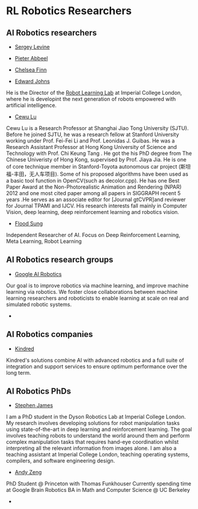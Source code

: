 # RL Robotics Researchers

## AI Robotics researchers

- [Sergey Levine]()


- [Pieter Abbeel]()


- [Chelsea Finn]()



- [Edward Johns](https://www.imperial.ac.uk/people/e.johns)

He is the Director of the [Robot Learning Lab](http://www.robot-learning.uk/) at Imperial College London, where he is developint the next generation of robots empowered with artificial intelligence.

- [Cewu Lu](https://www.mvig.org/)

Cewu Lu is a Research Professor at Shanghai Jiao Tong University (SJTU). Before he joined SJTU, he was a research fellow at Stanford University working under Prof. Fei-Fei Li and Prof. Leonidas J. Guibas. He was a Research Assistant Professor at Hong Kong University of Science and Technology with Prof. Chi Keung Tang . He got the his PhD degree from The Chinese Univeristy of Hong Kong, supervised by Prof. Jiaya Jia. He is one of core technique member in Stanford-Toyota autonomous car project (斯坦福-丰田，无人车项目). Some of his proposed algorithms have been used as a basic tool function in OpenCV(such as decolor.cpp). He has one Best Paper Award at the Non-Photorealistic Animation and Rendering (NPAR) 2012 and one most cited paper among all papers in SIGGRAPH recent 5 years .He serves as an associate editor for [Journal gtCVPR]and reviewer for Journal TPAMI and IJCV. His research interests fall mainly in Computer Vision, deep learning, deep reinforcement learning and robotics vision.

- [Flood Sung](https://github.com/floodsung)

Independent Researcher of AI. Focus on Deep Reinforcement Learning, Meta Learning, Robot Learning


## AI Robotics research groups

- [Google AI Robotics](https://ai.google/research/teams/brain/robotics/)

Our goal is to improve robotics via machine learning, and improve machine learning via robotics. We foster close collaborations between machine learning researchers and roboticists to enable learning at scale on real and simulated robotic systems.

- []()


## AI Robotics companies

- [Kindred](https://www.kindred.ai/)

Kindred's solutions combine AI with advanced robotics and a full suite of integration and support services to ensure optimum performance over the long term.


## AI Robotics PhDs

- [Stephen James](https://www.doc.ic.ac.uk/~slj12/)

I am a PhD student in the Dyson Robotics Lab at Imperial College London. My research involves developing solutions for robot manipulation tasks using state-of-the-art in deep learning and reinforcement learning. The goal involves teaching robots to understand the world around them and perform complex manipulation tasks that requires hand-eye coordination whilst interpreting all the relevant information from images alone. I am also a teaching assistant at Imperial College London, teaching operating systems, compilers, and software engineering design.

- [Andy Zeng](https://andyzeng.github.io/)


PhD Student @ Princeton with Thomas Funkhouser 
Currently spending time at Google Brain Robotics 
BA in Math and Computer Science @ UC Berkeley 

- []()







